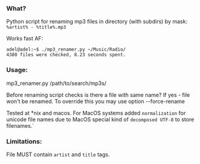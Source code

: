 ### What?
Python script for renaming mp3 files in directory (with subdirs) by mask: `%artist% - %title%.mp3`

Works fast AF:

    adel@adel:~$ ./mp3_renamer.py ~/Music/Radio/
    4380 files were checked, 8.23 seconds spent.

### Usage:
mp3_renamer.py /path/to/search/mp3s/

Before renaming script checks is there a file with same name? If yes - file won't be renamed.
To override this you may use option --force-rename

Tested at *nix and macos. For MacOS systems added `normalization` for unicode file names due to MacOS special kind of `decomposed UTF-8` to store filenames.`

### Limitations:
File MUST contain `artist` and `title` tags.